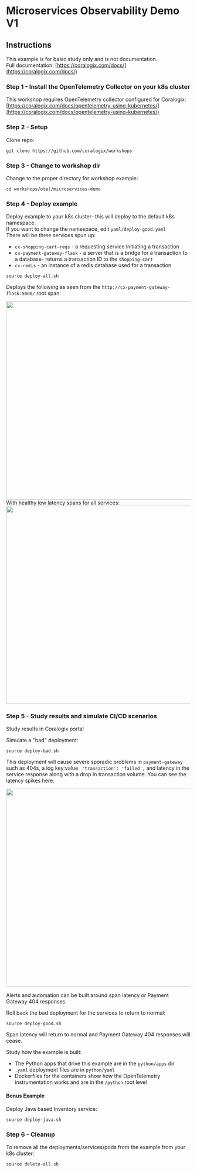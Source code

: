 # Microservices Observability Demo V1

## Instructions

This example is for basic study only and is not documentation.    
Full documentation: [https://coralogix.com/docs/](https://coralogix.com/docs/)

### Step 1 - Install the OpenTelemetry Collector on your k8s cluster

This workshop requires OpenTelemetry collector configured for Coralogix: [https://coralogix.com/docs/opentelemetry-using-kubernetes/](https://coralogix.com/docs/opentelemetry-using-kubernetes/)    

### Step 2 - Setup
Clone repo:
```
git clone https://github.com/coralogix/workshops
```

### Step 3 - Change to workshop dir
Change to the proper directory for workshop example:  

```
cd workshops/otel/microservices-demo
```

### Step 4 - Deploy example
Deploy example to your k8s cluster- this will deploy to the default k8s namespace.  
If you want to change the namespace, edit `yaml/deploy-good.yaml`  
There will be three services spun up:  

- `cx-shopping-cart-reqs` - a requesting service initiating a transaction  
- `cx-payment-gateway-flask` - a server that is a bridge for a transaction to a database- returns a transaction ID to the `shopping-cart`  
- `cx-redis` - an instance of a redis database used for a transaction

```
source deploy-all.sh
```

Deploys the following as seen from the `http://cx-payment-gateway-flask:5000/` root span:  

<img src="https://coralogix.github.io/workshops/images/microservices-workshop/01.png" width=540>     
<!-- ![Microservices Workshop](../../images/microservices-workshop/01.png) -->
With healthy low latency spans for all services:  
  
<img src="https://coralogix.github.io/workshops/images/microservices-workshop/03.png" width=540>  

### Step 5 - Study results and simulate CI/CD scenarios
Study results in Coralogix portal

Simulate a "bad" deployment:  
```
source deploy-bad.sh
```

This deployment will cause severe sporadic problems in `payment-gateway` such as 404s, a log key:value ` 'transaction': 'failed',` and latency in the service response along with a drop in transaction volume. You can see the latency spikes here:    

<img src="https://coralogix.github.io/workshops/images/microservices-workshop/04.png" width=540>   

Alerts and automation can be built around span latency or Payment Gateway 404 responses.  

Roll back the bad deployment for the services to return to normal:  
```
source deploy-good.sh
```  

Span latency will return to normal and Payment Gateway 404 responses will cease.  
  
Study how the example is built:  
- The Python apps that drive this example are in the `python/apps` dir  
- `.yaml` deployment files are in `python/yaml`  
- Dockerfiles for the containers show how the OpenTelemetry instrumentation works and are in the `/python` root level  

#### Bonus Example

Deploy Java based Inventory service:  
```
source deploy-java.sh
```  

### Step 6 - Cleanup
To remove all the deployments/services/pods from the example from your k8s cluster:  
```
source delete-all.sh
```